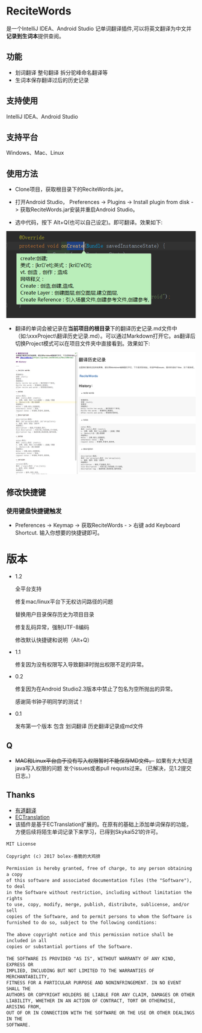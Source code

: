 # ReciteWords

 是一个IntelliJ IDEA、Android Studio 记单词翻译插件,可以将英文翻译为中文并**记录到生词本**提供查阅。

## 功能
- 划词翻译 整句翻译 拆分驼峰命名翻译等
- 生词本保存翻译过后的历史记录

## 支持使用
 IntelliJ IDEA、Android Studio 

## 支持平台
 Windows、Mac、Linux

## 使用方法

- Clone项目，获取根目录下的ReciteWords.jar。

- 打开Android Studio， Preferences -> Plugins -> Install plugin from disk -> 获取ReciteWords.jar安装并重启Android Studio。

- 选中代码，按下 Alt+Q(也可以自己设定)。即可翻译。效果如下:

![](./img/1.png)
- 翻译的单词会被记录在**当前项目的根目录**下的翻译历史记录.md文件中（如:\xxxProject\翻译历史记录.md）。可以通过Markdown打开它。as翻译后切换Project模式可以在项目文件夹中直接看到。效果如下:



  ![](./img/3.png)

## 修改快捷键

### 使用键盘快捷键触发
- Preferences -> Keymap -> 获取ReciteWords - > 右键 add Keyboard Shortcut. 输入你想要的快捷键即可。

# 版本


- 1.2

     全平台支持
     
     修复mac/linux平台下无权访问路径的问题 
     
     替换用户目录保存历史为项目目录
     
     修复乱码异常，强制UTF-8编码
     
     修改默认快捷键和说明（Alt+Q）
- 1.1 

    修复因为没有权限写入导致翻译时抛出权限不足的异常。


- 0.2 

    修复因为在Android Studio2.3版本中禁止了包名为空所抛出的异常。 
    
    感谢简书钟子明同学的测试！
    
- 0.1 

    发布第一个版本 包含 划词翻译 
    历史翻译记录成md文件


## Q
-  ~~MAC和Linux平台由于没有写入权限暂时不能保存MD文件。~~ 如果有大大知道java写入权限的问题 发个issues或者pull requsts过来。（已解决，见1.2提交日志。）


## Thanks
- [有道翻译](http://fanyi.youdao.com/openapi?path=data-mode)
- [ECTranslation](https://github.com/Skykai521/ECTranslation)
- 该插件是基于ECTranslation扩展的。在原有的基础上添加单词保存的功能，方便后续将陌生单词记录下来学习，已得到Skykai521的许可。

```
MIT License

Copyright (c) 2017 bolex-香脆的大鸡排

Permission is hereby granted, free of charge, to any person obtaining a copy
of this software and associated documentation files (the "Software"), to deal
in the Software without restriction, including without limitation the rights
to use, copy, modify, merge, publish, distribute, sublicense, and/or sell
copies of the Software, and to permit persons to whom the Software is
furnished to do so, subject to the following conditions:

The above copyright notice and this permission notice shall be included in all
copies or substantial portions of the Software.

THE SOFTWARE IS PROVIDED "AS IS", WITHOUT WARRANTY OF ANY KIND, EXPRESS OR
IMPLIED, INCLUDING BUT NOT LIMITED TO THE WARRANTIES OF MERCHANTABILITY,
FITNESS FOR A PARTICULAR PURPOSE AND NONINFRINGEMENT. IN NO EVENT SHALL THE
AUTHORS OR COPYRIGHT HOLDERS BE LIABLE FOR ANY CLAIM, DAMAGES OR OTHER
LIABILITY, WHETHER IN AN ACTION OF CONTRACT, TORT OR OTHERWISE, ARISING FROM,
OUT OF OR IN CONNECTION WITH THE SOFTWARE OR THE USE OR OTHER DEALINGS IN THE
SOFTWARE.
```
